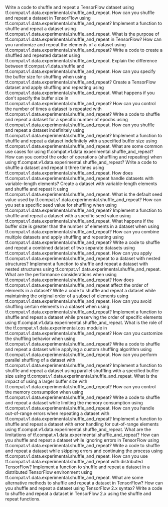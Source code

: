 Write a code to shuffle and repeat a TensorFlow dataset using tf.compat.v1.data.experimental.shuffle_and_repeat.
How can you shuffle and repeat a dataset in TensorFlow using tf.compat.v1.data.experimental.shuffle_and_repeat?
Implement a function to shuffle and repeat a dataset using tf.compat.v1.data.experimental.shuffle_and_repeat.
What is the purpose of tf.compat.v1.data.experimental.shuffle_and_repeat in TensorFlow?
How can you randomize and repeat the elements of a dataset using tf.compat.v1.data.experimental.shuffle_and_repeat?
Write a code to create a shuffled and repeated dataset using tf.compat.v1.data.experimental.shuffle_and_repeat.
Explain the difference between tf.compat.v1.data.shuffle and tf.compat.v1.data.experimental.shuffle_and_repeat.
How can you specify the buffer size for shuffling when using tf.compat.v1.data.experimental.shuffle_and_repeat?
Create a TensorFlow dataset and apply shuffling and repeating using tf.compat.v1.data.experimental.shuffle_and_repeat.
What happens if you don't specify the buffer size in tf.compat.v1.data.experimental.shuffle_and_repeat?
How can you control the number of times a dataset is repeated with tf.compat.v1.data.experimental.shuffle_and_repeat?
Write a code to shuffle and repeat a dataset for a specific number of epochs using tf.compat.v1.data.experimental.shuffle_and_repeat.
How can you shuffle and repeat a dataset indefinitely using tf.compat.v1.data.experimental.shuffle_and_repeat?
Implement a function to shuffle and repeat a dataset indefinitely with a specified buffer size using tf.compat.v1.data.experimental.shuffle_and_repeat.
What are some common use cases for using tf.compat.v1.data.experimental.shuffle_and_repeat?
How can you control the order of operations (shuffling and repeating) when using tf.compat.v1.data.experimental.shuffle_and_repeat?
Write a code to shuffle a dataset and repeat it three times using tf.compat.v1.data.experimental.shuffle_and_repeat.
How does tf.compat.v1.data.experimental.shuffle_and_repeat handle datasets with variable-length elements?
Create a dataset with variable-length elements and shuffle and repeat it using tf.compat.v1.data.experimental.shuffle_and_repeat.
What is the default seed value used by tf.compat.v1.data.experimental.shuffle_and_repeat?
How can you set a specific seed value for shuffling when using tf.compat.v1.data.experimental.shuffle_and_repeat?
Implement a function to shuffle and repeat a dataset with a specific seed value using tf.compat.v1.data.experimental.shuffle_and_repeat.
What happens if the buffer size is greater than the number of elements in a dataset when using tf.compat.v1.data.experimental.shuffle_and_repeat?
How can you combine multiple datasets and apply shuffling and repeating using tf.compat.v1.data.experimental.shuffle_and_repeat?
Write a code to shuffle and repeat a combined dataset of two separate datasets using tf.compat.v1.data.experimental.shuffle_and_repeat.
How can you apply tf.compat.v1.data.experimental.shuffle_and_repeat to a dataset with nested structures?
Implement a function to shuffle and repeat a dataset with nested structures using tf.compat.v1.data.experimental.shuffle_and_repeat.
What are the performance considerations when using tf.compat.v1.data.experimental.shuffle_and_repeat?
How does tf.compat.v1.data.experimental.shuffle_and_repeat affect the order of elements in a dataset?
Write a code to shuffle and repeat a dataset while maintaining the original order of a subset of elements using tf.compat.v1.data.experimental.shuffle_and_repeat.
How can you avoid shuffling certain elements in a dataset when using tf.compat.v1.data.experimental.shuffle_and_repeat?
Implement a function to shuffle and repeat a dataset while preserving the order of specific elements using tf.compat.v1.data.experimental.shuffle_and_repeat.
What is the role of the tf.compat.v1.data.experimental.ops module in tf.compat.v1.data.experimental.shuffle_and_repeat?
How can you customize the shuffling behavior when using tf.compat.v1.data.experimental.shuffle_and_repeat?
Write a code to shuffle and repeat a dataset while applying a custom shuffling algorithm using tf.compat.v1.data.experimental.shuffle_and_repeat.
How can you perform parallel shuffling of a dataset with tf.compat.v1.data.experimental.shuffle_and_repeat?
Implement a function to shuffle and repeat a dataset using parallel shuffling with a specified buffer size using tf.compat.v1.data.experimental.shuffle_and_repeat.
What is the impact of using a larger buffer size with tf.compat.v1.data.experimental.shuffle_and_repeat?
How can you control the memory consumption when using tf.compat.v1.data.experimental.shuffle_and_repeat?
Write a code to shuffle and repeat a dataset while limiting the memory consumption using tf.compat.v1.data.experimental.shuffle_and_repeat.
How can you handle out-of-range errors when repeating a dataset with tf.compat.v1.data.experimental.shuffle_and_repeat?
Implement a function to shuffle and repeat a dataset with error handling for out-of-range elements using tf.compat.v1.data.experimental.shuffle_and_repeat.
What are the limitations of tf.compat.v1.data.experimental.shuffle_and_repeat?
How can you shuffle and repeat a dataset while ignoring errors in TensorFlow using tf.compat.v1.data.experimental.shuffle_and_repeat?
Write a code to shuffle and repeat a dataset while skipping errors and continuing the process using tf.compat.v1.data.experimental.shuffle_and_repeat.
How can you use tf.compat.v1.data.experimental.shuffle_and_repeat with distributed TensorFlow?
Implement a function to shuffle and repeat a dataset in a distributed TensorFlow environment using tf.compat.v1.data.experimental.shuffle_and_repeat.
What are some alternative methods to shuffle and repeat a dataset in TensorFlow?
How can you shuffle and repeat a dataset using TensorFlow 2.x syntax?
Write a code to shuffle and repeat a dataset in TensorFlow 2.x using the shuffle and repeat functions.
